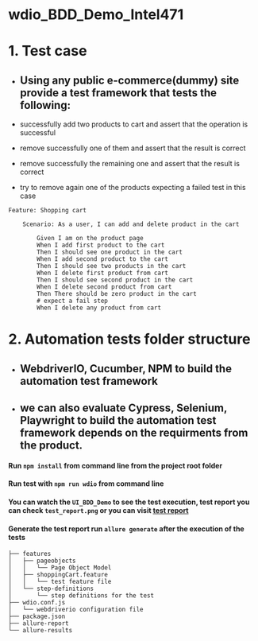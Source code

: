 # wdio_BDD_Demo_Intel471

# 1. Test case

- ## Using any public e-commerce(dummy) site provide a test framework that tests the following:

- successfully add two products to cart and assert that the operation is successful
- remove successfully one of them and assert that the result is correct
- remove successfully the remaining one and assert that the result is correct
- try to remove again one of the products expecting a failed test in this case 

<pre><code>Feature: Shopping cart

    Scenario: As a user, I can add and delete product in the cart

        Given I am on the product page
        When I add first product to the cart
        Then I should see one product in the cart
        When I add second product to the cart
        Then I should see two products in the cart
        When I delete first product from cart
        Then I should see second product in the cart
        When I delete second product from cart
        Then There should be zero product in the cart
        # expect a fail step
        When I delete any product from cart
</code></pre>

# 2. Automation tests folder structure
- ## WebdriverIO, Cucumber, NPM to build the automation test framework
- ## we can also evaluate Cypress, Selenium, Playwright to build the automation test framework depends on the requirments from the product.

#### Run `npm install` from command line from the project root folder 
#### Run test with `npm run wdio` from command line
#### You can watch the `UI_BDD_Demo` to see the test execution, test report you can check `test_report.png` or you can visit [test report](https://bdd-test-report.netlify.app/#suites/77cc29c2671cb6631964f761db1fc9b3/bdd2853770e89f7f/)
#### Generate the test report run `allure generate` after the execution of the tests

    ├── features
    │   ├── pageobjects
    │   │   └── Page Object Model
    │   ├── shoppingCart.feature
    │   │   └── test feature file
    │   └── step-definitions
    │       └── step definitions for the test
    ├── wdio.conf.js
    │   └── webdriverio configuration file
    ├── package.json
    ├── allure-report
    └── allure-results
